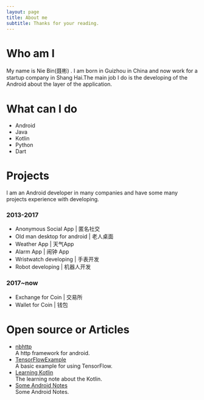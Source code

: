 ```yaml
---
layout: page
title: About me
subtitle: Thanks for your reading.
---
```

# Who am I
My name is Nie Bin(聂彬) .
I am born in Guizhou in China and now work for a startup company in Shang Hai.The main job I do is the developing of the Android about the layer of the application.

# What can I do
- Android
- Java
- Kotlin
- Python
- Dart

# Projects
I am an Android developer in many companies and have some many projects experience with developing.
### 2013-2017
- Anonymous Social App | 匿名社交
- Old man desktop for android | 老人桌面
- Weather App | 天气App
- Alarm App | 闹钟 App
- Wristwatch developing | 手表开发
- Robot developing | 机器人开发

### 2017~now
- Exchange for Coin | 交易所
- Wallet for Coin | 钱包

# Open source or Articles
- [nbhttp](https://github.com/nb312/nbhttp)   
  A http framework for android.   
- [TensorFlowExample](https://github.com/TFStudents/TensorFlowExample)   
  A basic example for using TensorFlow.
- [Learning Kotlin](https://nb312.gitbooks.io/kotlin/content/)   
  The learning note about the Kotlin.
- [Some Android Notes](https://nb312.gitbooks.io/android-advanced/content/)   
  Some Android Notes.
